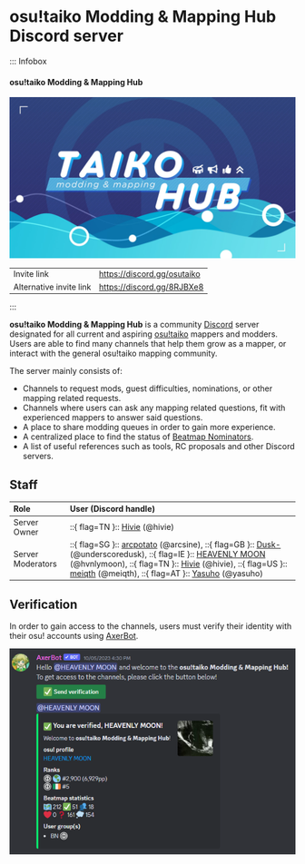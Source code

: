 # osu!taiko Modding & Mapping Hub Discord server

::: Infobox

<!-- lint ignore heading-increment -->

#### osu!taiko Modding & Mapping Hub

![Server banner](img/banner.jpg "osu!taiko Modding & Mapping Hub server banner, designed by Jerry")

|  |  |
| :-- | :-- |
| Invite link | <https://discord.gg/osutaiko> |
| Alternative invite link | <https://discord.gg/8RJBXe8> |

:::

**osu!taiko Modding & Mapping Hub** is a community [Discord](https://discord.com) server designated for all current and aspiring [osu!taiko](/wiki/Game_mode/osu!taiko) mappers and modders. Users are able to find many channels that help them grow as a mapper, or interact with the general osu!taiko mapping community.

The server mainly consists of:

- Channels to request mods, guest difficulties, nominations, or other mapping related requests.
- Channels where users can ask any mapping related questions, fit with experienced mappers to answer said questions.
- A place to share modding queues in order to gain more experience.
- A centralized place to find the status of [Beatmap Nominators](/wiki/People/Beatmap_Nominators).
- A list of useful references such as tools, RC proposals and other Discord servers.

## Staff

| Role | User (Discord handle) |
| :-- | :-- |
| Server Owner | ::{ flag=TN }:: [Hivie](https://osu.ppy.sh/users/14102976) (@hivie) |
| Server Moderators | ::{ flag=SG }:: [arcpotato](https://osu.ppy.sh/users/12842392) (@arcsine), ::{ flag=GB }:: [Dusk-](https://osu.ppy.sh/users/6092181) (@underscoredusk), ::{ flag=IE }:: [HEAVENLY MOON](https://osu.ppy.sh/users/13681283) (@hvnlymoon), ::{ flag=TN }:: [Hivie](https://osu.ppy.sh/users/14102976) (@hivie), ::{ flag=US }:: [meiqth](https://osu.ppy.sh/users/12565402) (@meiqth), ::{ flag=AT }:: [Yasuho](https://osu.ppy.sh/users/8458835) (@yasuho) |

## Verification

In order to gain access to the channels, users must verify their identity with their osu! accounts using [AxerBot](https://osu.ppy.sh/community/forums/topics/1604925).

![Authentication message from AxerBot](img/auth.png "When joining the server, AxerBot will prompt the user to verify their identity with their osu! profile using OAuth2.")
